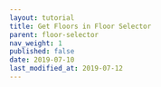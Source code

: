 ```yaml
---
layout: tutorial
title: Get Floors in Floor Selector
parent: floor-selector
nav_weight: 1
published: false
date: 2019-07-10
last_modified_at: 2019-07-12
---
```

